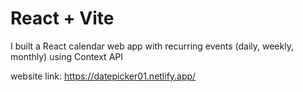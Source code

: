 # React + Vite
I built a React calendar web app with recurring events (daily, weekly, monthly) using Context API

website link: https://datepicker01.netlify.app/
